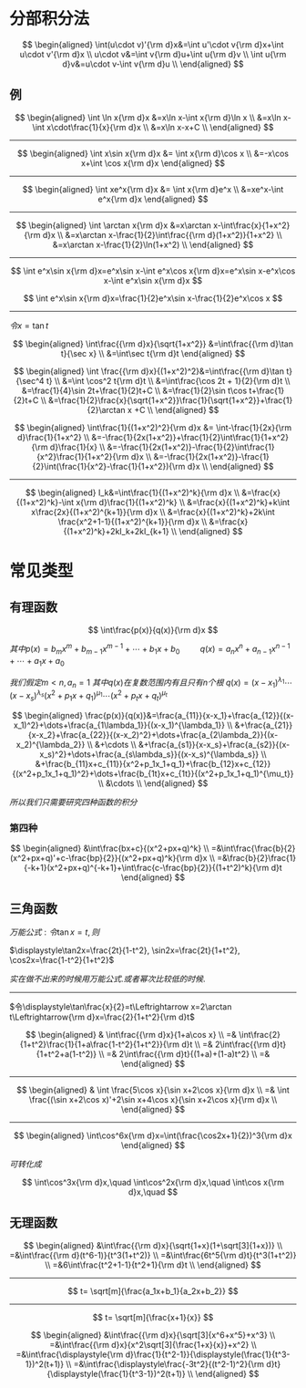 
# 分部积分法

$$
\begin{aligned}
\int(u\cdot v)'{\rm d}x&=\int u'\cdot v{\rm d}x+\int u\cdot v'{\rm d}x \\
u\cdot v&=\int v{\rm d}u+\int u{\rm d}v \\
\int u{\rm d}v&=u\cdot v-\int v{\rm d}u \\
\end{aligned}
$$

## 例

$$
\begin{aligned}
\int \ln x{\rm d}x &=x\ln x-\int x{\rm d}\ln x \\
&=x\ln x-\int x\cdot\frac{1}{x}{\rm d}x \\
&=x\ln x-x+C \\
\end{aligned}
$$

---

$$
\begin{aligned}
\int x\sin x{\rm d}x &= \int x{\rm d}\cos x \\
&=-x\cos x+\int \cos x{\rm d}x
\end{aligned}
$$

---

$$
\begin{aligned}
\int xe^x{\rm d}x &= \int x{\rm d}e^x \\
&=xe^x-\int e^x{\rm d}x 
\end{aligned}
$$

---

$$
\begin{aligned}
\int \arctan x{\rm d}x 
&=x\arctan x-\int\frac{x}{1+x^2}{\rm d}x \\
&=x\arctan x-\frac{1}{2}\int\frac{{\rm d}(1+x^2)}{1+x^2} \\
&=x\arctan x-\frac{1}{2}\ln(1+x^2) \\
\end{aligned}
$$

---

$$
\int e^x\sin x{\rm d}x=e^x\sin x-\int e^x\cos x{\rm d}x=e^x\sin x-e^x\cos x-\int e^x\sin x{\rm d}x
$$

$$
\int e^x\sin x{\rm d}x=\frac{1}{2}e^x\sin x-\frac{1}{2}e^x\cos x
$$

---

$令x=\tan t$

$$
\begin{aligned}
\int\frac{{\rm d}x}{\sqrt{1+x^2}} &=\int\frac{{\rm d}\tan t}{\sec x} \\
&=\int\sec t{\rm d}t
\end{aligned}
$$

$$
\begin{aligned}
\int \frac{{\rm d}x}{(1+x^2)^2}&=\int\frac{{\rm d}\tan t}{\sec^4 t} \\
&=\int \cos^2 t{\rm d}t \\
&=\int\frac{\cos 2t + 1}{2}{\rm d}t \\
&=\frac{1}{4}\sin 2t+\frac{1}{2}t+C \\
&=\frac{1}{2}\sin t\cos t+\frac{1}{2}t+C \\
&=\frac{1}{2}\frac{x}{\sqrt{1+x^2}}\frac{1}{\sqrt{1+x^2}}+\frac{1}{2}\arctan x +C \\
\end{aligned}
$$

$$
\begin{aligned}
\int\frac{1}{(1+x^2)^2}{\rm d}x &= \int-\frac{1}{2x}{\rm d}\frac{1}{1+x^2} \\
&=-\frac{1}{2x(1+x^2)}+\frac{1}{2}\int\frac{1}{1+x^2}{\rm d}\frac{1}{x} \\
&=-\frac{1}{2x(1+x^2)}-\frac{1}{2}\int\frac{1}{x^2}\frac{1}{1+x^2}{\rm d}x \\
&=-\frac{1}{2x(1+x^2)}-\frac{1}{2}\int(\frac{1}{x^2}-\frac{1}{1+x^2}){\rm d}x \\
\end{aligned}
$$

---

$$
\begin{aligned}
I_k&=\int\frac{1}{(1+x^2)^k}{\rm d}x \\
&=\frac{x}{(1+x^2)^k}-\int x{\rm d}\frac{1}{(1+x^2)^k} \\
&=\frac{x}{(1+x^2)^k}+k\int x\frac{2x}{(1+x^2)^{k+1}}{\rm d}x \\
&=\frac{x}{(1+x^2)^k}+2k\int \frac{x^2+1-1}{(1+x^2)^{k+1}}{\rm d}x \\
&=\frac{x}{(1+x^2)^k}+2kI_k+2kI_{k+1} \\
\end{aligned}
$$

# 常见类型

## 有理函数

$$
\int\frac{p(x)}{q(x)}{\rm d}x
$$

$其中p(x)=b_mx^m+b_{m-1}x^{m-1}+\cdots+b_1x+b_0$
$\qquad q(x)=a_nx^n+a_{n-1}x^{n-1}+\cdots+a_1x+a_0$

$我们假定m<n, a_n=1$
$其中q(x)在复数范围内有且只有n个根$
$q(x)=(x-x_1)^{\lambda_1}\cdots(x-x_s)^{\lambda_s}(x^2+p_1x+q_1)^{\mu_1}\cdots(x^2+p_tx+q_t)^{\mu_t}$

$$
\begin{aligned}
\frac{p(x)}{q(x)}&=\frac{a_{11}}{x-x_1}+\frac{a_{12}}{(x-x_1)^2}+\dots+\frac{a_{1\lambda_1}}{(x-x_1)^{\lambda_1}} \\
&+\frac{a_{21}}{x-x_2}+\frac{a_{22}}{(x-x_2)^2}+\dots+\frac{a_{2\lambda_2}}{(x-x_2)^{\lambda_2}} \\
&+\cdots \\
&+\frac{a_{s1}}{x-x_s}+\frac{a_{s2}}{(x-x_s)^2}+\dots+\frac{a_{s\lambda_s}}{(x-x_s)^{\lambda_s}} \\
&+\frac{b_{11}x+c_{11}}{x^2+p_1x_1+q_1}+\frac{b_{12}x+c_{12}}{(x^2+p_1x_1+q_1)^2}+\dots+\frac{b_{1t}x+c_{1t}}{(x^2+p_1x_1+q_1)^{\mu_t}} \\
&\cdots \\
\end{aligned}
$$

$所以我们只需要研究四种函数的积分$

### 第四种

$$
\begin{aligned}
&\int\frac{bx+c}{(x^2+px+q)^k} \\
=&\int\frac{\frac{b}{2}(x^2+px+q)'+c-\frac{bp}{2}}{(x^2+px+q)^k}{\rm d}x \\
=&\frac{b}{2}\frac{1}{-k+1}(x^2+px+q)^{-k+1}+\int\frac{c-\frac{bp}{2}}{(1+t^2)^k}{\rm d}t
\end{aligned}
$$

## 三角函数

$万能公式: 令\tan x=t, 则$

$\displaystyle\tan2x=\frac{2t}{1-t^2}, \sin2x=\frac{2t}{1+t^2}, \cos2x=\frac{1-t^2}{1+t^2}$

$实在做不出来的时候用万能公式. 或者幂次比较低的时候.$

---

$令\displaystyle\tan\frac{x}{2}=t\Leftrightarrow x=2\arctan t\Leftrightarrow{\rm d}x=\frac{2}{1+t^2}{\rm d}t$

$$
\begin{aligned}
& \int\frac{{\rm d}x}{1+a\cos x} \\
=& \int\frac{2}{1+t^2}\frac{1}{1+a\frac{1-t^2}{1+t^2}}{\rm d}t \\ 
=& 2\int\frac{{\rm d}t}{1+t^2+a(1-t^2)} \\ 
=& 2\int\frac{{\rm d}t}{(1+a)+(1-a)t^2} \\ 
=& 
\end{aligned}
$$

---

$$
\begin{aligned}
& \int \frac{5\cos x}{\sin x+2\cos x}{\rm d}x \\
=& \int \frac{(\sin x+2\cos x)'+2\sin x+4\cos x}{\sin x+2\cos x}{\rm d}x \\
\end{aligned}
$$

---

$$
\begin{aligned}
\int\cos^6x{\rm d}x=\int(\frac{\cos2x+1}{2})^3{\rm d}x    
\end{aligned}
$$

$可转化成$

$$
\int\cos^3x{\rm d}x,\quad  
\int\cos^2x{\rm d}x,\quad  
\int\cos x{\rm d}x,\quad  
$$

## 无理函数

$$
\begin{aligned}
&\int\frac{{\rm d}x}{\sqrt{1+x}(1+\sqrt[3]{1+x})} \\
=&\int\frac{{\rm d}(t^6-1)}{t^3(1+t^2)} \\
=&\int\frac{6t^5{\rm d}t}{t^3(1+t^2)} \\
=&6\int\frac{t^2+1-1}{t^2+1}{\rm d}t \\
\end{aligned}
$$

---

$$
t=
\sqrt[m]{\frac{a_1x+b_1}{a_2x+b_2}}
$$

---

$$
t=
\sqrt[m]{\frac{x+1}{x}}
$$

$$
\begin{aligned}
&\int\frac{{\rm d}x}{\sqrt[3]{x^6+x^5}+x^3} \\
=&\int\frac{{\rm d}x}{x^2\sqrt[3]{\frac{1+x}{x}}+x^2} \\
=&\int\frac{\displaystyle{\rm d}\frac{1}{t^2-1}}{\displaystyle(\frac{1}{t^3-1})^2(t+1)} \\
=&\int\frac{\displaystyle\frac{-3t^2}{(t^2-1)^2}{\rm d}t}{\displaystyle(\frac{1}{t^3-1})^2(t+1)} \\
\end{aligned}
$$
